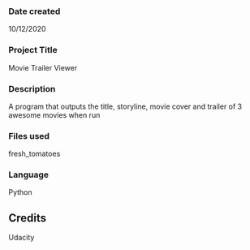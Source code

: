 ### Date created
10/12/2020

### Project Title
Movie Trailer Viewer

### Description
A program that outputs the title, storyline, movie cover and trailer of 3
awesome movies when run

### Files used
fresh_tomatoes

### Language
Python

## Credits
Udacity
